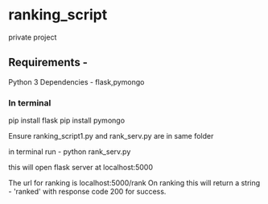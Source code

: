 # ranking_script
private project

## Requirements - 
Python 3
Dependencies - flask,pymongo

### In terminal
pip install flask
pip install pymongo

Ensure ranking_script1.py and rank_serv.py are in same folder

in terminal run - 
python rank_serv.py

this will open flask server at localhost:5000

The url for ranking is localhost:5000/rank
On ranking this will return a string - 'ranked' with response code 200 for success.



